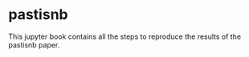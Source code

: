 # pastisnb

This jupyter book contains all the steps to reproduce the results of the
pastisnb paper.



